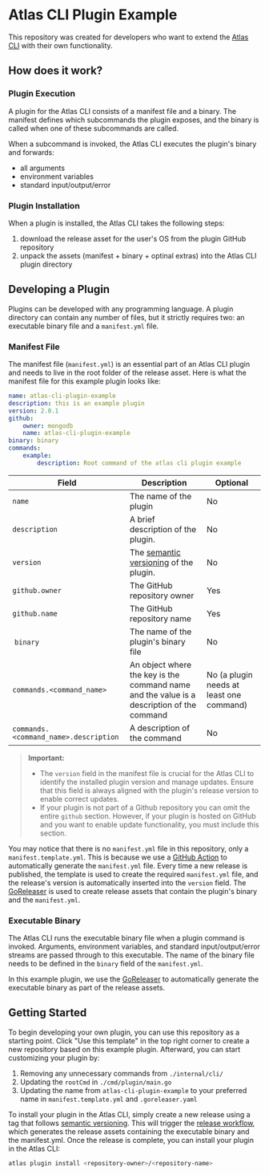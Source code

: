 # Atlas CLI Plugin Example
This repository was created for developers who want to extend the [Atlas CLI](https://github.com/mongodb/mongodb-atlas-cli) with their own functionality. 

## How does it work?

### Plugin Execution
A plugin for the Atlas CLI consists of a manifest file and a binary.
The manifest defines which subcommands the plugin exposes, and the binary is called when one of these subcommands are called.

When a subcommand is invoked, the Atlas CLI executes the plugin's binary and forwards:
- all arguments 
- environment variables
- standard input/output/error

### Plugin Installation
When a plugin is installed, the Atlas CLI takes the following steps:
1. download the release asset for the user's OS from the plugin GitHub repository
1. unpack the assets (manifest + binary + optinal extras) into the Atlas CLI plugin directory

## Developing a Plugin

Plugins can be developed with any programming language. A plugin directory can contain any number of files, but it strictly requires two: an executable binary file and a `manifest.yml` file.

### Manifest File
The manifest file (`manifest.yml`) is an essential part of an Atlas CLI plugin and needs to live in the root folder of the release asset. Here is what the manifest file for this example plugin looks like:

```yaml
name: atlas-cli-plugin-example
description: this is an example plugin
version: 2.0.1
github:
    owner: mongodb
    name: atlas-cli-plugin-example
binary: binary
commands: 
    example: 
        description: Root command of the atlas cli plugin example
```

| Field | Description | Optional |
| - | - | - |
| `name` | The name of the plugin | No
| `description` | A brief description of the plugin. | No
| `version` | The [semantic versioning](https://semver.org/) of the plugin.  | No
| `github.owner` | The GitHub repository owner | Yes
| `github.name`| The GitHub repository name | Yes
| `binary`| The name of the plugin's binary file | No
| `commands.<command_name>` | An object where the key is the command name and the value is a description of the command | No (a plugin needs at least one command)
| `commands.<command_name>.description` | A description of the command | No

> **Important:** 
> - The `version` field in the manifest file is crucial for the Atlas CLI to identify the installed plugin version and manage updates. Ensure that this field is always aligned with the plugin's release version to enable correct updates.
> - If your plugin is not part of a Github repository you can omit the entire `github` section. However, if your plugin is hosted on GitHub and you want to enable update functionality, you must include this section.


You may notice that there is no `manifest.yml` file in this repository, only a `manifest.template.yml`. This is because we use a [GitHub Action](https://github.com/mongodb/atlas-cli-plugin-example/blob/master/.github/workflows/release.yml) to automatically generate the `manifest.yml` file. Every time a new release is published, the template is used to create the required `manifest.yml` file, and the release's version is automatically inserted into the `version` field. The [GoReleaser](https://goreleaser.com/) is used to create release assets that contain the plugin's binary and the `manifest.yml`.

### Executable Binary

The Atlas CLI runs the executable binary file when a plugin command is invoked. Arguments, environment variables, and standard input/output/error streams are passed through to this executable. The name of the binary file needs to be defined in the `binary` field of the `manifest.yml`.

In this example plugin, we use the [GoReleaser](https://goreleaser.com/) to automatically generate the executable binary as part of the release assets.

## Getting Started

To begin developing your own plugin, you can use this repository as a starting point. Click "Use this template" in the top right corner to create a new repository based on this example plugin. Afterward, you can start customizing your plugin by:
1. Removing any unnecessary commands from `./internal/cli/`
1. Updating the `rootCmd` in `./cmd/plugin/main.go` 
1. Updating the name from `atlas-cli-plugin-example` to your preferred name in `manifest.template.yml` and `.goreleaser.yaml`

To install your plugin in the Atlas CLI, simply create a new release using a tag that follows [semantic versioning](https://semver.org/). This will trigger the [release workflow](https://github.com/mongodb/atlas-cli-plugin-example/blob/master/.github/workflows/release.yml), which generates the release assets containing the executable binary and the manifest.yml. Once the release is complete, you can install your plugin in the Atlas CLI:

```bash
atlas plugin install <repository-owner>/<repository-name>
```
